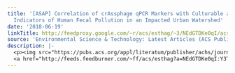 ```yaml
---
title: '[ASAP] Correlation of crAssphage qPCR Markers with Culturable and Molecular
  Indicators of Human Fecal Pollution in an Impacted Urban Watershed'
date: '2018-06-19'
linkTitle: http://feedproxy.google.com/~r/acs/esthag/~3/NEdGTDKe0qI/acs.est.8b00638
source: 'Environmental Science & Technology: Latest Articles (ACS Publications)'
description: |-
  <p><img src="https://pubs.acs.org/appl/literatum/publisher/achs/journals/content/esthag/0/esthag.ahead-of-print/acs.est.8b00638/20180619/images/medium/es-2018-00638k_0002.gif" alt="TOC Graphic"/></p><div><cite>Environmental Science & Technology</cite></div><div>DOI: 10.1021/acs.est.8b00638</div><div class="feedflare">
  <a href="http://feeds.feedburner.com/~ff/acs/esthag?a=NEdGTDKe0qI:Y3TQFBVlmBY:yIl2AUoC8zA"><img src="http://feeds.feedburner.com/~ff/acs/esthag?d=yIl2AUoC8zA" border="0"></img></a>
---
```

